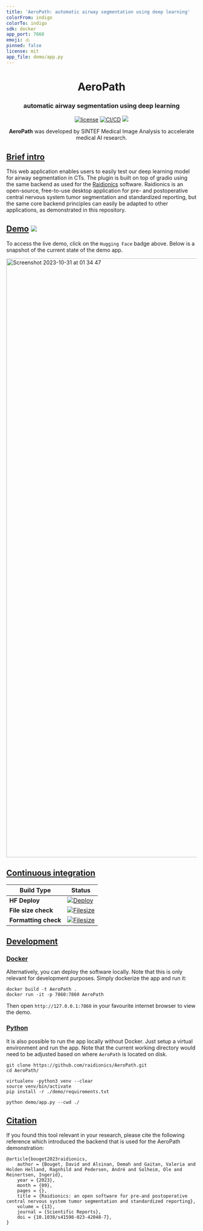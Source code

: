 ```yaml
---
title: 'AeroPath: automatic airway segmentation using deep learning'
colorFrom: indigo
colorTo: indigo
sdk: docker
app_port: 7860
emoji: 🫁
pinned: false
license: mit
app_file: demo/app.py
---
```


<div align="center">
<h1 align="center">AeroPath</h1>
<h3 align="center">automatic airway segmentation using deep learning</h3>

[![license](https://img.shields.io/github/license/DAVFoundation/captain-n3m0.svg?style=flat-square)](https://github.com/DAVFoundation/captain-n3m0/blob/master/LICENSE)
[![CI/CD](https://github.com/raidionics/AeroPath/actions/workflows/deploy.yml/badge.svg)](https://github.com/raidionics/AeroPath/actions/workflows/deploy.yml)
<a target="_blank" href="https://huggingface.co/spaces/andreped/AeroPath"><img src="https://img.shields.io/badge/🤗%20Hugging%20Face-Spaces-yellow.svg"></a>

**AeroPath** was developed by SINTEF Medical Image Analysis to accelerate medical AI research.

</div>

## [Brief intro](https://github.com/raidionics/AeroPath#brief-intro)

This web application enables users to easily test our deep learning model for airway segmentation in CTs. The plugin is built on top of gradio using the same backend as used for the [Raidionics](https://raidionics.github.io/) software. Raidionics is an open-source, free-to-use desktop application for pre- and postoperative central nervous system tumor segmentation and standardized reporting, but the same core backend principles can easily be adapted to other applications, as demonstrated in this repository.

## [Demo](https://github.com/raidionics/AeroPath#demo) <a target="_blank" href="https://huggingface.co/spaces/andreped/AeroPath"><img src="https://img.shields.io/badge/🤗%20Hugging%20Face-Spaces-yellow.svg"></a>

To access the live demo, click on the `Hugging Face` badge above. Below is a snapshot of the current state of the demo app.

<img width="1584" alt="Screenshot 2023-10-31 at 01 34 47" src="https://github.com/raidionics/AeroPath/assets/29090665/821091d4-41f6-468a-b591-05dfe2be64ba">


## [Continuous integration](https://github.com/raidionics/AeroPath#continuous-integration)

| Build Type | Status |
| - | - |
| **HF Deploy** | [![Deploy](https://github.com/raidionics/AeroPath/workflows/Deploy/badge.svg)](https://github.com/raidionics/AeroPath/actions) |
| **File size check** | [![Filesize](https://github.com/raidionics/AeroPath/workflows/Check%20file%20size/badge.svg)](https://github.com/raidionics/AeroPath/actions) |
| **Formatting check** | [![Filesize](https://github.com/raidionics/AeroPath/workflows/Linting/badge.svg)](https://github.com/raidionics/AeroPath/actions) |

## [Development](https://github.com/raidionics/AeroPath#development)

### [Docker](https://github.com/raidionics/AeroPath#docker)

Alternatively, you can deploy the software locally. Note that this is only relevant for development purposes. Simply dockerize the app and run it:

```
docker build -t AeroPath .
docker run -it -p 7860:7860 AeroPath
```

Then open `http://127.0.0.1:7860` in your favourite internet browser to view the demo.

### [Python](https://github.com/raidionics/AeroPath#python)

It is also possible to run the app locally without Docker. Just setup a virtual environment and run the app.
Note that the current working directory would need to be adjusted based on where `AeroPath` is located on disk.

```
git clone https://github.com/raidionics/AeroPath.git
cd AeroPath/

virtualenv -python3 venv --clear
source venv/bin/activate
pip install -r ./demo/requirements.txt

python demo/app.py --cwd ./
```

## [Citation](https://github.com/raidionics/AeroPath#citation)

If you found this tool relevant in your research, please cite the following reference which introduced the backend that is used for the AeroPath demonstration:
```
@article{bouget2023raidionics,
    author = {Bouget, David and Alsinan, Demah and Gaitan, Valeria and Holden Helland, Ragnhild and Pedersen, André and Solheim, Ole and Reinertsen, Ingerid},
    year = {2023},
    month = {09},
    pages = {},
    title = {Raidionics: an open software for pre-and postoperative central nervous system tumor segmentation and standardized reporting},
    volume = {13},
    journal = {Scientific Reports},
    doi = {10.1038/s41598-023-42048-7},
}
```
